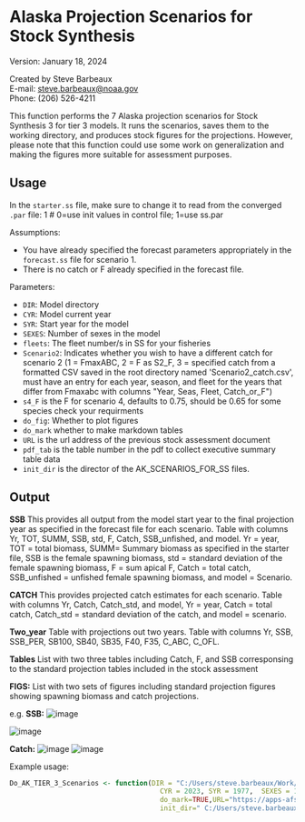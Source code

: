  # Alaska Projection Scenarios for Stock Synthesis

Version: January 18, 2024

Created by Steve Barbeaux  
E-mail: steve.barbeaux@noaa.gov  
Phone: ‪(206) 526-4211‬

This function performs the 7 Alaska projection scenarios for Stock Synthesis 3 for tier 3 models. It runs the scenarios, saves them to the working directory, and produces stock figures for the projections. However, please note that this function could use some work on generalization and making the figures more suitable for assessment purposes.

## Usage

In the `starter.ss` file, make sure to change it to read from the converged `.par` file:
  1 # 0=use init values in control file; 1=use ss.par  
 
Assumptions:
- You have already specified the forecast parameters appropriately in the `forecast.ss` file for scenario 1.
- There is no catch or F already specified in the forecast file.

Parameters:
- `DIR`: Model directory
- `CYR`: Model current year
- `SYR`: Start year for the model
- `SEXES`: Number of sexes in the model
- `fleets`: The fleet number/s in SS for your fisheries
- `Scenario2`: Indicates whether you wish to have a different catch for scenario 2 (1 = FmaxABC, 2 = F as S2_F, 3 = specified catch from a formatted CSV saved in the root directory named 'Scenario2_catch.csv', must have an entry for each year, season, and fleet for the years that differ from Fmaxabc with columns "Year, Seas, Fleet, Catch_or_F")
- `s4_F` is the F for scenario 4, defaults to 0.75, should be 0.65 for some species check your requirments
- `do_fig`: Whether to plot figures
- `do_mark`  whether to make markdown tables
- `URL` is the url address of the previous stock assessment document
- `pdf_tab` is the table number in the pdf to collect executive summary table data
- `init_dir` is the director of the AK_SCENARIOS_FOR_SS files.

## Output

<B>SSB</B> 
This provides all output from the model start year to the final projection year as specified in the forecast file for each scenario. Table with columns Yr, TOT, SUMM, SSB, std, F, Catch, SSB_unfished, and model. Yr = year, TOT = total biomass, SUMM= Summary biomass as specified in the starter file, SSB is the female spawning biomass, std = standard deviation of the female spawning biomass, F = sum apical F, Catch = total catch, SSB_unfished =  unfished female spawning biomass, and model = Scenario.    

<B>CATCH</B>
This provides projected catch estimates for each scenario. Table with columns Yr, Catch, Catch_std, and model, Yr = year, Catch = total catch, Catch_std = standard deviation of the catch, and model = scenario. 

<B>Two_year</B>
Table with projections out two years. Table with columns Yr, SSB, SSB_PER, SB100, SB40, SB35, F40, F35, C_ABC, C_OFL. 

<B>Tables</B>
List with two three tables including Catch, F, and SSB corresponsing to the standard projection tables included in the stock assessment 

<B>FIGS:</B>
List with two sets of figures including standard projection figures showing spawning biomass and catch projections. 

e.g. 
<B>SSB:</B>
![image](https://github.com/afsc-assessments/AK_Scenarios_For_SS/assets/5395237/379a0331-8757-486f-81c0-5f38228a0bfc)

![image](https://github.com/afsc-assessments/AK_Scenarios_For_SS/assets/5395237/baf2959e-9d0a-4e7b-87f0-d79ae783152f)

<B>Catch:</B>
![image](https://github.com/afsc-assessments/AK_Scenarios_For_SS/assets/5395237/e1130b51-b94b-416e-b383-69741d71b030)
![image](https://github.com/afsc-assessments/AK_Scenarios_For_SS/assets/5395237/bb202bdc-b566-4ffb-9401-02b46eec726a)

Example usage:
```R
Do_AK_TIER_3_Scenarios <- function(DIR = "C:/Users/steve.barbeaux/Work/WORKING_FOLDER/EBS_PCOD_work_folder/2024_ASSESSMENT/SEPTEMBER_MODELS/GROWTH_MODELS_1990/Model_23.2f", 
	                                 CYR = 2023, SYR = 1977,  SEXES = 1, FLEETS = 1, Scenario2 = 1, S2_F = 0.4, s4_F = 0.75, do_fig = TRUE, 
	                                 do_mark=TRUE,URL="https://apps-afsc.fisheries.noaa.gov/Plan_Team/2022/EBSpcod.pdf", pdf_tab=1, 
	                                 init_dir=" C:/Users/steve.barbeaux/Work/GitHub/AK_Scenarios_For_SS"
